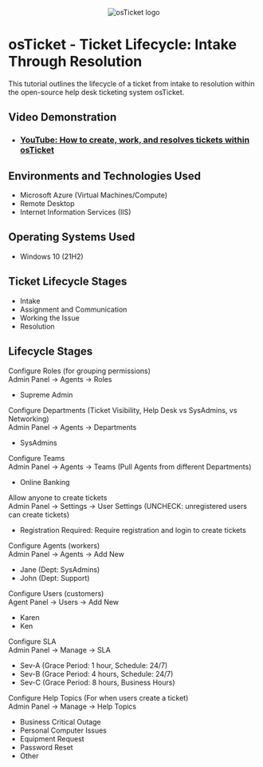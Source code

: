 <p align="center">
<img src="https://i.imgur.com/Clzj7Xs.png" alt="osTicket logo"/>
</p>

<h1>osTicket - Ticket Lifecycle: Intake Through Resolution</h1>
This tutorial outlines the lifecycle of a ticket from intake to resolution within the open-source help desk ticketing system osTicket.<br />


<h2>Video Demonstration</h2>

- ### [YouTube: How to create, work, and resolves tickets within osTicket](https://www.youtube.com)

<h2>Environments and Technologies Used</h2>

- Microsoft Azure (Virtual Machines/Compute)
- Remote Desktop
- Internet Information Services (IIS)

<h2>Operating Systems Used </h2>

- Windows 10</b> (21H2)

<h2>Ticket Lifecycle Stages</h2>

- Intake
- Assignment and Communication
- Working the Issue
- Resolution

<h2>Lifecycle Stages</h2>

Configure Roles (for grouping permissions)<br />
Admin Panel -> Agents -> Roles<br />
- Supreme Admin

Configure Departments (Ticket Visibility, Help Desk vs SysAdmins, vs Networking)<br />
Admin Panel -> Agents -> Departments<br />
- SysAdmins

Configure Teams<br />
Admin Panel -> Agents -> Teams (Pull Agents from different Departments)<br />
- Online Banking

Allow anyone to create tickets<br />
Admin Panel -> Settings -> User Settings (UNCHECK: unregistered users can create tickets)<br />
- Registration Required: Require registration and login to create tickets 

Configure Agents (workers)<br />
Admin Panel -> Agents -> Add New<br />
- Jane (Dept: SysAdmins)
- John (Dept: Support)

Configure Users (customers)<br />
Agent Panel -> Users -> Add New<br />
- Karen
- Ken

Configure SLA<br />
Admin Panel -> Manage -> SLA<br />
- Sev-A (Grace Period: 1 hour, Schedule: 24/7)
- Sev-B (Grace Period: 4 hours, Schedule: 24/7)
- Sev-C (Grace Period: 8 hours, Business Hours)

Configure Help Topics (For when users create a ticket)<br />
Admin Panel -> Manage -> Help Topics<br />
- Business Critical Outage
- Personal Computer Issues
- Equipment Request
- Password Reset
- Other

